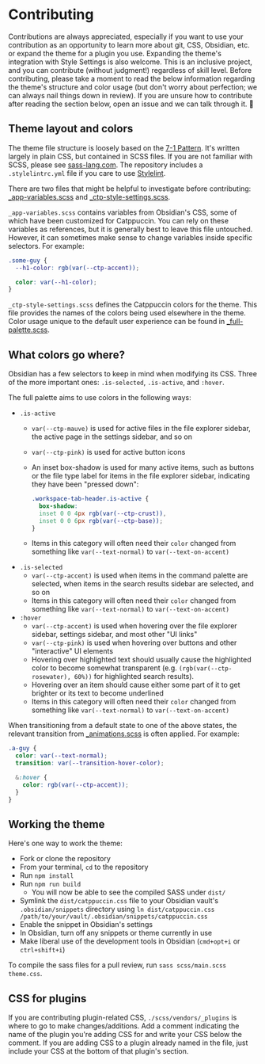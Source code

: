 # Contributing

Contributions are always appreciated, especially if you want to use your contribution as an opportunity to learn more about git, CSS, Obsidian, etc. or expand the theme for a plugin you use. Expanding the theme's integration with Style Settings is also welcome. This is an inclusive project, and you can contribute (without judgment!) regardless of skill level. Before contributing, please take a moment to read the below information regarding the theme's structure and color usage (but don't worry about perfection; we can always nail things down in review). If you are unsure how to contribute after reading the section below, open an issue and we can talk through it. 🤙

## Theme layout and colors

The theme file structure is loosely based on the [7-1 Pattern](https://sass-guidelin.es/#the-7-1-pattern). It's written largely in plain CSS, but contained in SCSS files. If you are not familiar with SCSS, please see [sass-lang.com](https://sass-lang.com/). The repository includes a `.stylelintrc.yml` file if you care to use [Stylelint](https://stylelint.io/).

There are two files that might be helpful to investigate before contributing: [_app-variables.scss](https://github.com/catppuccin/obsidian/blob/main/scss/base/_app-variables.scss) and [_ctp-style-settings.scss](https://github.com/catppuccin/obsidian/blob/main/scss/base/_ctp-style-settings.scss).

`_app-variables.scss` contains variables from Obsidian's CSS, some of which have been customized for Catppuccin. You can rely on these variables as references, but it is generally best to leave this file untouched. However, it can sometimes make sense to change variables inside specific selectors. For example:

```scss
.some-guy {
  --h1-color: rgb(var(--ctp-accent));

  color: var(--h1-color);
}
```

`_ctp-style-settings.scss` defines the Catppuccin colors for the theme. This file provides the names of the colors being used elsewhere in the theme. Color usage unique to the default user experience can be found in [_full-palette.scss](https://github.com/catppuccin/obsidian/blob/main/scss/themes/_full-palette.scss).

## What colors go where?

Obsidian has a few selectors to keep in mind when modifying its CSS. Three of the more important ones: `.is-selected`, `.is-active`, and `:hover`.

The full palette aims to use colors in the following ways:

+ `.is-active`
  + `var(--ctp-mauve)` is used for active files in the file explorer sidebar, the active page in the settings sidebar, and so on
  + `var(--ctp-pink)` is used for active button icons
  + An inset box-shadow is used for many active items, such as buttons or the file type label for items in the file explorer sidebar, indicating they have been "pressed down":

    ```scss
    .workspace-tab-header.is-active {
      box-shadow:
      inset 0 0 4px rgb(var(--ctp-crust)), 
      inset 0 0 6px rgb(var(--ctp-base));
    }
    ```

  + Items in this category will often need their `color` changed from something like `var(--text-normal)` to `var(--text-on-accent)`
+ `.is-selected`
  + `var(--ctp-accent)` is used when items in the command palette are selected, when items in the search results sidebar are selected, and so on
  + Items in this category will often need their `color` changed from something like `var(--text-normal)` to `var(--text-on-accent)`
+ `:hover`
  + `var(--ctp-accent)` is used when hovering over the file explorer sidebar, settings sidebar, and most other "UI links"
  + `var(--ctp-pink)` is used when hovering over buttons and other "interactive" UI elements
  + Hovering over highlighted text should usually cause the highlighted color to become somewhat transparent (e.g. `(rgb(var(--ctp-rosewater), 60%))` for highlighted search results).
  + Hovering over an item should cause either some part of it to get brighter or its text to become underlined
  + Items in this category will often need their `color` changed from something like `var(--text-normal)` to `var(--text-on-accent)`

When transitioning from a default state to one of the above states, the relevant transition from [_animations.scss](https://github.com/catppuccin/obsidian/blob/main/scss/components/_animations.scss) is often applied. For example:

```scss
.a-guy {
  color: var(--text-normal);
  transition: var(--transition-hover-color);

  &:hover {
    color: rgb(var(--ctp-accent));
  }
}
```

## Working the theme
Here's one way to work the theme:
+ Fork or clone the repository
+ From your terminal, `cd` to the repository
+ Run `npm install`
+ Run `npm run build`
  + You will now be able to see the compiled SASS under `dist/`
+ Symlink the `dist/catppuccin.css` file to your Obsidian vault's `.obsidian/snippets` directory using `ln dist/catppuccin.css /path/to/your/vault/.obsidian/snippets/catppuccin.css`
+ Enable the snippet in Obsidian's settings
+ In Obsidian, turn off any snippets or theme currently in use
+ Make liberal use of the development tools in Obsidian (`cmd+opt+i` or `ctrl+shift+i`)

To compile the sass files for a pull review, run `sass scss/main.scss theme.css`.

## CSS for plugins

If you are contributing plugin-related CSS, `./scss/vendors/_plugins` is where to go to make changes/additions. Add a comment indicating the name of the plugin you're adding CSS for and write your CSS below the comment. If you are adding CSS to a plugin already named in the file, just include your CSS at the bottom of that plugin's section.
